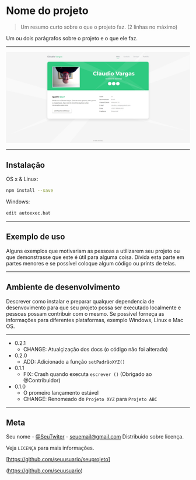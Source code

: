 # Nome do projeto
> Um resumo curto sobre o que o projeto faz. (2 linhas no máximo)

Um ou dois parágrafos sobre o projeto e o que ele faz.

---

![](pag.jpeg)

---

## Instalação

OS x & Linux:

```sh
npm install --save
```

Windows:

```sh
edit autoexec.bat
```
---

## Exemplo de uso

Alguns exemplos que motivariam as pessoas a utilizarem seu projeto ou que 
demonstrasse que este é útil para alguma coisa. Dívida esta parte em partes
menores e se possível coloque algum código ou prints de telas.

---

## Ambiente de desenvolvimento

Descrever como instalar e preparar qualquer dependencia de desenvovimento
para que seu projeto possa ser executado localmente e pessoas possam contribuir
com o mesmo. Se possível forneça as informações para diferentes plataformas, 
exemplo Windows, Linux e Mac OS.

---

* 0.2.1
    * CHANGE: Atualçização dos docs (o código não foi alterado)
* 0.2.0
    * ADD: Adicionado a função `setPadrãoXYZ()`
* 0.1.1
    * FIX: Crash quando executa `escrever ()` (Obrigado ao @Contribuidor)
* 0.1.0
    * O promeiro lançamento estável
    * CHANGE: Renomeado de `Projeto XYZ`
    para `Projeto ABC`

---

## Meta

Seu nome - [@SeuTwiter](https://twitter.com/seuTwiter) - seuemail@gmail.com
Distribuido sobre licença. 

Veja `LICENÇA` para mais informações.

[https://github.com/seuusuario/seuprojeto]

(https://github.com/seuusuario)


